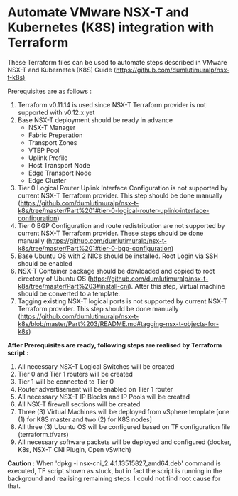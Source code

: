 # Automate VMware NSX-T and Kubernetes (K8S) integration with Terraform 

These Terraform files can be used to automate steps described in VMware NSX-T and Kubernetes (K8S) Guide (<https://github.com/dumlutimuralp/nsx-t-k8s)>

Prerequisites are as follows :

1. Terraform v0.11.14 is used since NSX-T Terraform provider is not supported with v0.12.x yet
2. Base NSX-T deployment should be ready in advance
   * NSX-T Manager
   * Fabric Preperation
   * Transport Zones
   * VTEP Pool
   * Uplink Profile
   * Host Transport Node
   * Edge Transport Node
   * Edge Cluster
2. Tier 0 Logical Router Uplink Interface Configuration is not supported by current NSX-T Terraform provider. This step should be done manually (https://github.com/dumlutimuralp/nsx-t-k8s/tree/master/Part%201#tier-0-logical-router-uplink-interface-configuration)
3. Tier 0 BGP Configuration and route redistribution are not supported by current NSX-T Terraform provider. These steps should be done manually (https://github.com/dumlutimuralp/nsx-t-k8s/tree/master/Part%201#tier-0-bgp-configuration)
4. Base Ubuntu OS with 2 NICs should be installed. Root Login via SSH should be enabled
5. NSX-T Container package should be dowloaded and copied to root directory of Ubuntu OS (https://github.com/dumlutimuralp/nsx-t-k8s/tree/master/Part%203#install-cni). After this step, Virtual machine should be converted to a template.
6. Tagging existing NSX-T logical ports is not supported by current NSX-T Terraform provider. This step should be done manually (https://github.com/dumlutimuralp/nsx-t-k8s/blob/master/Part%203/README.md#tagging-nsx-t-objects-for-k8s)

**After Prerequisites are ready, following steps are realised by Terraform script :**
1. All necessary NSX-T Logical Switches will be created
2. Tier 0 and Tier 1 routers will be created
3. Tier 1 will be connected to Tier 0
4. Router advertisement will be enabled on Tier 1 router
5. All necessary NSX-T IP Blocks and IP Pools will be created
6. All NSX-T firewall sections will be created
7. Three (3) Virtual Machines will be deployed from vSphere template [one (1) for K8S master and two (2) for K8S nodes]
8. All three (3) Ubuntu OS will be configured based on TF configuration file (terraform.tfvars)
9. All necessary software packets will be deployed and configured (docker, K8s, NSX-T CNI Plugin, Open vSwitch)

**Caution :**
When 'dpkg -i nsx-cni_2.4.1.13515827_amd64.deb' command is executed, TF script shown as stuck, but in fact the script is running in the background and realising remaining steps. I could not find root cause for that. 